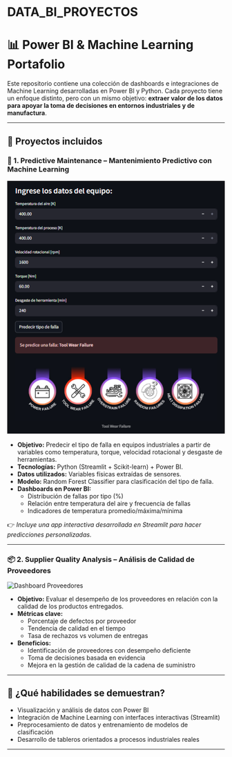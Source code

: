 # DATA_BI_PROYECTOS

# 📊 Power BI & Machine Learning Portafolio

Este repositorio contiene una colección de dashboards e integraciones de Machine Learning desarrolladas en Power BI y Python. Cada proyecto tiene un enfoque distinto, pero con un mismo objetivo: **extraer valor de los datos para apoyar la toma de decisiones en entornos industriales y de manufactura**.

---

## 📁 Proyectos incluidos

### 🔧 1. Predictive Maintenance – Mantenimiento Predictivo con Machine Learning

![INTERFAZ](imagen_2025-04-21_224900757.png)

- **Objetivo:** Predecir el tipo de falla en equipos industriales a partir de variables como temperatura, torque, velocidad rotacional y desgaste de herramientas.
- **Tecnologías:** Python (Streamlit + Scikit-learn) + Power BI.
- **Datos utilizados:** Variables físicas extraídas de sensores.
- **Modelo:** Random Forest Classifier para clasificación del tipo de falla.
- **Dashboards en Power BI:**
  - Distribución de fallas por tipo (%)
  - Relación entre temperatura del aire y frecuencia de fallas
  - Indicadores de temperatura promedio/máxima/mínima

👉 *Incluye una app interactiva desarrollada en Streamlit para hacer predicciones personalizadas.*

---

### 📦 2. Supplier Quality Analysis – Análisis de Calidad de Proveedores

![Dashboard Proveedores](imagenes/dashboard_proveedores.png)

- **Objetivo:** Evaluar el desempeño de los proveedores en relación con la calidad de los productos entregados.
- **Métricas clave:**
  - Porcentaje de defectos por proveedor
  - Tendencia de calidad en el tiempo
  - Tasa de rechazos vs volumen de entregas
- **Beneficios:**
  - Identificación de proveedores con desempeño deficiente
  - Toma de decisiones basada en evidencia
  - Mejora en la gestión de calidad de la cadena de suministro

---

## 🧠 ¿Qué habilidades se demuestran?

- Visualización y análisis de datos con Power BI
- Integración de Machine Learning con interfaces interactivas (Streamlit)
- Preprocesamiento de datos y entrenamiento de modelos de clasificación
- Desarrollo de tableros orientados a procesos industriales reales

---


